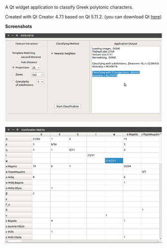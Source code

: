 A Qt widget application to classify Greek polytonic characters.

Created with Qt Creator 4.7.1 based on Qt 5.11.2. (you can download Qt [here](http://download.qt.io/official_releases/qt/))


**Screenshots**

![alt text](demo.png)

![alt text](demo2.png)
